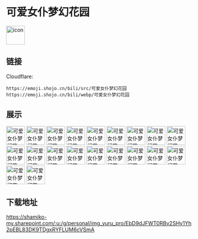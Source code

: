 # 可爱女仆梦幻花园
<img src="https://emoji.shojo.cn/bili/src/可爱女仆梦幻花园/icon.png" width="50" height="50" alt="icon">

## 链接
Cloudflare:
```
https://emoji.shojo.cn/bili/src/可爱女仆梦幻花园
https://emoji.shojo.cn/bili/webp/可爱女仆梦幻花园
```
## 展示
<img src="https://emoji.shojo.cn/bili/src/可爱女仆梦幻花园/可爱女仆梦幻花园-喵.png" width="50" height="50" alt="可爱女仆梦幻花园-喵">
<img src="https://emoji.shojo.cn/bili/src/可爱女仆梦幻花园/可爱女仆梦幻花园-紧张.png" width="50" height="50" alt="可爱女仆梦幻花园-紧张">
<img src="https://emoji.shojo.cn/bili/src/可爱女仆梦幻花园/可爱女仆梦幻花园-震惊.png" width="50" height="50" alt="可爱女仆梦幻花园-震惊">
<img src="https://emoji.shojo.cn/bili/src/可爱女仆梦幻花园/可爱女仆梦幻花园-哭泣.png" width="50" height="50" alt="可爱女仆梦幻花园-哭泣">
<img src="https://emoji.shojo.cn/bili/src/可爱女仆梦幻花园/可爱女仆梦幻花园-无语.png" width="50" height="50" alt="可爱女仆梦幻花园-无语">
<img src="https://emoji.shojo.cn/bili/src/可爱女仆梦幻花园/可爱女仆梦幻花园-兴奋.png" width="50" height="50" alt="可爱女仆梦幻花园-兴奋">
<img src="https://emoji.shojo.cn/bili/src/可爱女仆梦幻花园/可爱女仆梦幻花园-生气.png" width="50" height="50" alt="可爱女仆梦幻花园-生气">
<img src="https://emoji.shojo.cn/bili/src/可爱女仆梦幻花园/可爱女仆梦幻花园-好撑.png" width="50" height="50" alt="可爱女仆梦幻花园-好撑">
<img src="https://emoji.shojo.cn/bili/src/可爱女仆梦幻花园/可爱女仆梦幻花园-冒汗.png" width="50" height="50" alt="可爱女仆梦幻花园-冒汗">
<img src="https://emoji.shojo.cn/bili/src/可爱女仆梦幻花园/可爱女仆梦幻花园-讨厌.png" width="50" height="50" alt="可爱女仆梦幻花园-讨厌">
<img src="https://emoji.shojo.cn/bili/src/可爱女仆梦幻花园/可爱女仆梦幻花园-没眼看.png" width="50" height="50" alt="可爱女仆梦幻花园-没眼看">
<img src="https://emoji.shojo.cn/bili/src/可爱女仆梦幻花园/可爱女仆梦幻花园-咬牙切齿.png" width="50" height="50" alt="可爱女仆梦幻花园-咬牙切齿">
<img src="https://emoji.shojo.cn/bili/src/可爱女仆梦幻花园/可爱女仆梦幻花园-偷看.png" width="50" height="50" alt="可爱女仆梦幻花园-偷看">
<img src="https://emoji.shojo.cn/bili/src/可爱女仆梦幻花园/可爱女仆梦幻花园-完蛋.png" width="50" height="50" alt="可爱女仆梦幻花园-完蛋">
<img src="https://emoji.shojo.cn/bili/src/可爱女仆梦幻花园/可爱女仆梦幻花园-思考中.png" width="50" height="50" alt="可爱女仆梦幻花园-思考中">
<img src="https://emoji.shojo.cn/bili/src/可爱女仆梦幻花园/可爱女仆梦幻花园-酷.png" width="50" height="50" alt="可爱女仆梦幻花园-酷">
<img src="https://emoji.shojo.cn/bili/src/可爱女仆梦幻花园/可爱女仆梦幻花园-撇嘴.png" width="50" height="50" alt="可爱女仆梦幻花园-撇嘴">
<img src="https://emoji.shojo.cn/bili/src/可爱女仆梦幻花园/可爱女仆梦幻花园-喜欢.png" width="50" height="50" alt="可爱女仆梦幻花园-喜欢">
<img src="https://emoji.shojo.cn/bili/src/可爱女仆梦幻花园/可爱女仆梦幻花园-心虚.png" width="50" height="50" alt="可爱女仆梦幻花园-心虚">
<img src="https://emoji.shojo.cn/bili/src/可爱女仆梦幻花园/可爱女仆梦幻花园-拒绝.png" width="50" height="50" alt="可爱女仆梦幻花园-拒绝">

## 下载地址

https://shamiko-my.sharepoint.com/:u:/g/personal/img_yuru_pro/EbD9dJFWT0RBv2SHy1Yh2pEBL83DK9TDgxRYFLUM6cVSmA